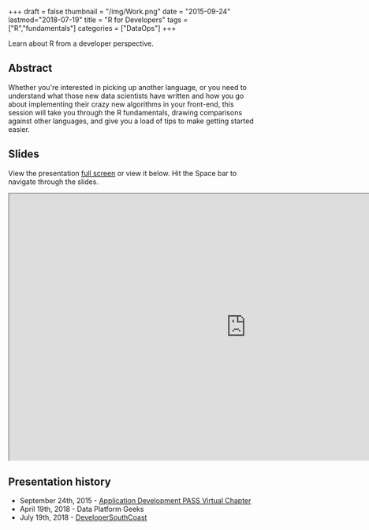 +++
draft = false
thumbnail = "/img/Work.png"
date = "2015-09-24"
lastmod="2018-07-19"
title = "R for Developers"
tags = ["R","fundamentals"]
categories = ["DataOps"]
+++

Learn about R from a developer perspective.

## Abstract
Whether you're interested in picking up another language, or you need to understand what those new data scientists have written and how you go about implementing their crazy new algorithms in your front-end, this session will take you through the R fundamentals, drawing comparisons against other languages, and give you a load of tips to make getting started easier.

## Slides
View the presentation [full screen](https://itsalocke.com/slides/r101.html) or view it below. Hit the Space bar to navigate through the slides.

<iframe src="https://itsalocke.com/slides/r101.html" width="960" height="540"></iframe>


<!--## Videos-->

## Presentation history
- September 24th, 2015 - [Application Development PASS Virtual Chapter](http://appdev.pass.org/?EventID=3838)
- April 19th, 2018 - Data Platform Geeks
- July 19th, 2018 - [DeveloperSouthCoast](https://www.meetup.com/DeveloperSouthCoast/events/250444749/)
